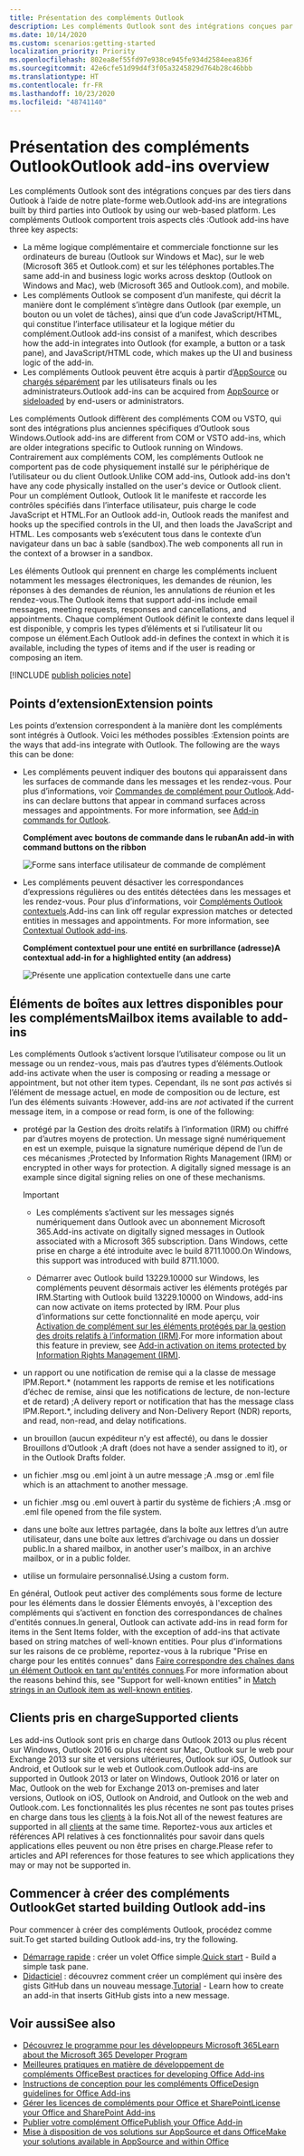 ```yaml
---
title: Présentation des compléments Outlook
description: Les compléments Outlook sont des intégrations conçues par des tiers dans Outlook à l’aide de notre plate-forme web.
ms.date: 10/14/2020
ms.custom: scenarios:getting-started
localization_priority: Priority
ms.openlocfilehash: 802ea8ef55fd97e938ce945fe934d2584eea836f
ms.sourcegitcommit: 42e6cfe51d99d4f3f05a3245829d764b28c46bbb
ms.translationtype: HT
ms.contentlocale: fr-FR
ms.lasthandoff: 10/23/2020
ms.locfileid: "48741140"
---
```

# <a name="outlook-add-ins-overview"></a><span data-ttu-id="e18b2-103">Présentation des compléments Outlook</span><span class="sxs-lookup"><span data-stu-id="e18b2-103">Outlook add-ins overview</span></span>

<span data-ttu-id="e18b2-104">Les compléments Outlook sont des intégrations conçues par des tiers dans Outlook à l’aide de notre plate-forme web.</span><span class="sxs-lookup"><span data-stu-id="e18b2-104">Outlook add-ins are integrations built by third parties into Outlook by using our web-based platform.</span></span> <span data-ttu-id="e18b2-105">Les compléments Outlook comportent trois aspects clés :</span><span class="sxs-lookup"><span data-stu-id="e18b2-105">Outlook add-ins have three key aspects:</span></span>

- <span data-ttu-id="e18b2-106">La même logique complémentaire et commerciale fonctionne sur les ordinateurs de bureau (Outlook sur Windows et Mac), sur le web (Microsoft 365 et Outlook.com) et sur les téléphones portables.</span><span class="sxs-lookup"><span data-stu-id="e18b2-106">The same add-in and business logic works across desktop (Outlook on Windows and Mac), web (Microsoft 365 and Outlook.com), and mobile.</span></span>
- <span data-ttu-id="e18b2-107">Les compléments Outlook se composent d’un manifeste, qui décrit la manière dont le complément s’intègre dans Outlook (par exemple, un bouton ou un volet de tâches), ainsi que d’un code JavaScript/HTML, qui constitue l’interface utilisateur et la logique métier du complément.</span><span class="sxs-lookup"><span data-stu-id="e18b2-107">Outlook add-ins consist of a manifest, which describes how the add-in integrates into Outlook (for example, a button or a task pane), and JavaScript/HTML code, which makes up the UI and business logic of the add-in.</span></span>
- <span data-ttu-id="e18b2-108">Les compléments Outlook peuvent être acquis à partir d’[AppSource](https://appsource.microsoft.com) ou [chargés séparément](sideload-outlook-add-ins-for-testing.md) par les utilisateurs finals ou les administrateurs.</span><span class="sxs-lookup"><span data-stu-id="e18b2-108">Outlook add-ins can be acquired from [AppSource](https://appsource.microsoft.com) or [sideloaded](sideload-outlook-add-ins-for-testing.md) by end-users or administrators.</span></span>

<span data-ttu-id="e18b2-109">Les compléments Outlook diffèrent des compléments COM ou VSTO, qui sont des intégrations plus anciennes spécifiques d’Outlook sous Windows.</span><span class="sxs-lookup"><span data-stu-id="e18b2-109">Outlook add-ins are different from COM or VSTO add-ins, which are older integrations specific to Outlook running on Windows.</span></span> <span data-ttu-id="e18b2-110">Contrairement aux compléments COM, les compléments Outlook ne comportent pas de code physiquement installé sur le périphérique de l’utilisateur ou du client Outlook.</span><span class="sxs-lookup"><span data-stu-id="e18b2-110">Unlike COM add-ins, Outlook add-ins don't have any code physically installed on the user's device or Outlook client.</span></span> <span data-ttu-id="e18b2-111">Pour un complément Outlook, Outlook lit le manifeste et raccorde les contrôles spécifiés dans l’interface utilisateur, puis charge le code JavaScript et HTML.</span><span class="sxs-lookup"><span data-stu-id="e18b2-111">For an Outlook add-in, Outlook reads the manifest and hooks up the specified controls in the UI, and then loads the JavaScript and HTML.</span></span> <span data-ttu-id="e18b2-112">Les composants web s’exécutent tous dans le contexte d’un navigateur dans un bac à sable (sandbox).</span><span class="sxs-lookup"><span data-stu-id="e18b2-112">The web components all run in the context of a browser in a sandbox.</span></span>

<span data-ttu-id="e18b2-113">Les éléments Outlook qui prennent en charge les compléments incluent notamment les messages électroniques, les demandes de réunion, les réponses à des demandes de réunion, les annulations de réunion et les rendez-vous.</span><span class="sxs-lookup"><span data-stu-id="e18b2-113">The Outlook items that support add-ins include email messages, meeting requests, responses and cancellations, and appointments.</span></span> <span data-ttu-id="e18b2-114">Chaque complément Outlook définit le contexte dans lequel il est disponible, y compris les types d’éléments et si l’utilisateur lit ou compose un élément.</span><span class="sxs-lookup"><span data-stu-id="e18b2-114">Each Outlook add-in defines the context in which it is available, including the types of items and if the user is reading or composing an item.</span></span>

[!INCLUDE [publish policies note](../includes/note-publish-policies.md)]

## <a name="extension-points"></a><span data-ttu-id="e18b2-115">Points d’extension</span><span class="sxs-lookup"><span data-stu-id="e18b2-115">Extension points</span></span>

<span data-ttu-id="e18b2-p104">Les points d’extension correspondent à la manière dont les compléments sont intégrés à Outlook. Voici les méthodes possibles :</span><span class="sxs-lookup"><span data-stu-id="e18b2-p104">Extension points are the ways that add-ins integrate with Outlook. The following are the ways this can be done:</span></span>

- <span data-ttu-id="e18b2-p105">Les compléments peuvent indiquer des boutons qui apparaissent dans les surfaces de commande dans les messages et les rendez-vous. Pour plus d’informations, voir [Commandes de complément pour Outlook](add-in-commands-for-outlook.md).</span><span class="sxs-lookup"><span data-stu-id="e18b2-p105">Add-ins can declare buttons that appear in command surfaces across messages and appointments. For more information, see [Add-in commands for Outlook](add-in-commands-for-outlook.md).</span></span>

    <span data-ttu-id="e18b2-120">**Complément avec boutons de commande dans le ruban**</span><span class="sxs-lookup"><span data-stu-id="e18b2-120">**An add-in with command buttons on the ribbon**</span></span>

    ![Forme sans interface utilisateur de commande de complément](../images/uiless-command-shape.png)

- <span data-ttu-id="e18b2-p106">Les compléments peuvent désactiver les correspondances d’expressions régulières ou des entités détectées dans les messages et les rendez-vous. Pour plus d’informations, voir [Compléments Outlook contextuels](contextual-outlook-add-ins.md).</span><span class="sxs-lookup"><span data-stu-id="e18b2-p106">Add-ins can link off regular expression matches or detected entities in messages and appointments. For more information, see [Contextual Outlook add-ins](contextual-outlook-add-ins.md).</span></span>

    <span data-ttu-id="e18b2-124">**Complément contextuel pour une entité en surbrillance (adresse)**</span><span class="sxs-lookup"><span data-stu-id="e18b2-124">**A contextual add-in for a highlighted entity (an address)**</span></span>

    ![Présente une application contextuelle dans une carte](../images/outlook-detected-entity-card.png)

## <a name="mailbox-items-available-to-add-ins"></a><span data-ttu-id="e18b2-126">Éléments de boîtes aux lettres disponibles pour les compléments</span><span class="sxs-lookup"><span data-stu-id="e18b2-126">Mailbox items available to add-ins</span></span>

<span data-ttu-id="e18b2-127">Les compléments Outlook s’activent lorsque l’utilisateur compose ou lit un message ou un rendez-vous, mais pas d’autres types d’éléments.</span><span class="sxs-lookup"><span data-stu-id="e18b2-127">Outlook add-ins activate when the user is composing or reading a message or appointment, but not other item types.</span></span> <span data-ttu-id="e18b2-128">Cependant, ils ne sont *pas* activés si l’élément de message actuel, en mode de composition ou de lecture, est l’un des éléments suivants :</span><span class="sxs-lookup"><span data-stu-id="e18b2-128">However, add-ins are *not* activated if the current message item, in a compose or read form, is one of the following:</span></span>

- <span data-ttu-id="e18b2-p108">protégé par la Gestion des droits relatifs à l’information (IRM) ou chiffré par d’autres moyens de protection. Un message signé numériquement en est un exemple, puisque la signature numérique dépend de l’un de ces mécanismes ;</span><span class="sxs-lookup"><span data-stu-id="e18b2-p108">Protected by Information Rights Management (IRM) or encrypted in other ways for protection. A digitally signed message is an example since digital signing relies on one of these mechanisms.</span></span>

  > [!IMPORTANT]
  > - <span data-ttu-id="e18b2-131">Les compléments s’activent sur les messages signés numériquement dans Outlook avec un abonnement Microsoft 365.</span><span class="sxs-lookup"><span data-stu-id="e18b2-131">Add-ins activate on digitally signed messages in Outlook associated with a Microsoft 365 subscription.</span></span> <span data-ttu-id="e18b2-132">Dans Windows, cette prise en charge a été introduite avec le build 8711.1000.</span><span class="sxs-lookup"><span data-stu-id="e18b2-132">On Windows, this support was introduced with build 8711.1000.</span></span>
  >
  > - <span data-ttu-id="e18b2-133">Démarrer avec Outlook build 13229.10000 sur Windows, les compléments peuvent désormais activer les éléments protégés par IRM.</span><span class="sxs-lookup"><span data-stu-id="e18b2-133">Starting with Outlook build 13229.10000 on Windows, add-ins can now activate on items protected by IRM.</span></span> <span data-ttu-id="e18b2-134">Pour plus d’informations sur cette fonctionnalité en mode aperçu, voir [Activation de complément sur les éléments protégés par la gestion des droits relatifs à l’information (IRM)](../reference/objectmodel/preview-requirement-set/outlook-requirement-set-preview.md#add-in-activation-on-items-protected-by-information-rights-management-irm).</span><span class="sxs-lookup"><span data-stu-id="e18b2-134">For more information about this feature in preview, see [Add-in activation on items protected by Information Rights Management (IRM)](../reference/objectmodel/preview-requirement-set/outlook-requirement-set-preview.md#add-in-activation-on-items-protected-by-information-rights-management-irm).</span></span>

- <span data-ttu-id="e18b2-135">un rapport ou une notification de remise qui a la classe de message IPM.Report.\* (notamment les rapports de remise et les notifications d’échec de remise, ainsi que les notifications de lecture, de non-lecture et de retard) ;</span><span class="sxs-lookup"><span data-stu-id="e18b2-135">A delivery report or notification that has the message class IPM.Report.\*, including delivery and Non-Delivery Report (NDR) reports, and read, non-read, and delay notifications.</span></span>

- <span data-ttu-id="e18b2-136">un brouillon (aucun expéditeur n’y est affecté), ou dans le dossier Brouillons d’Outlook ;</span><span class="sxs-lookup"><span data-stu-id="e18b2-136">A draft (does not have a sender assigned to it), or in the Outlook Drafts folder.</span></span>

- <span data-ttu-id="e18b2-137">un fichier .msg ou .eml joint à un autre message ;</span><span class="sxs-lookup"><span data-stu-id="e18b2-137">A .msg or .eml file which is an attachment to another message.</span></span>

- <span data-ttu-id="e18b2-138">un fichier .msg ou .eml ouvert à partir du système de fichiers ;</span><span class="sxs-lookup"><span data-stu-id="e18b2-138">A .msg or .eml file opened from the file system.</span></span>

- <span data-ttu-id="e18b2-139">dans une boîte aux lettres partagée, dans la boîte aux lettres d’un autre utilisateur, dans une boîte aux lettres d’archivage ou dans un dossier public.</span><span class="sxs-lookup"><span data-stu-id="e18b2-139">In a shared mailbox, in another user's mailbox, in an archive mailbox, or in a public folder.</span></span>

- <span data-ttu-id="e18b2-140">utilise un formulaire personnalisé.</span><span class="sxs-lookup"><span data-stu-id="e18b2-140">Using a custom form.</span></span>

<span data-ttu-id="e18b2-141">En général, Outlook peut activer des compléments sous forme de lecture pour les éléments dans le dossier Éléments envoyés, à l'exception des compléments qui s’activent en fonction des correspondances de chaînes d'entités connues.</span><span class="sxs-lookup"><span data-stu-id="e18b2-141">In general, Outlook can activate add-ins in read form for items in the Sent Items folder, with the exception of add-ins that activate based on string matches of well-known entities.</span></span> <span data-ttu-id="e18b2-142">Pour plus d'informations sur les raisons de ce problème, reportez-vous à la rubrique "Prise en charge pour les entités connues" dans [Faire correspondre des chaînes dans un élément Outlook en tant qu'entités connues](match-strings-in-an-item-as-well-known-entities.md).</span><span class="sxs-lookup"><span data-stu-id="e18b2-142">For more information about the reasons behind this, see "Support for well-known entities" in [Match strings in an Outlook item as well-known entities](match-strings-in-an-item-as-well-known-entities.md).</span></span>

## <a name="supported-clients"></a><span data-ttu-id="e18b2-143">Clients pris en charge</span><span class="sxs-lookup"><span data-stu-id="e18b2-143">Supported clients</span></span>

<span data-ttu-id="e18b2-144">Les add-ins Outlook sont pris en charge dans Outlook 2013 ou plus récent sur Windows, Outlook 2016 ou plus récent sur Mac, Outlook sur le web pour Exchange 2013 sur site et versions ultérieures, Outlook sur iOS, Outlook sur Android, et Outlook sur le web et Outlook.com.</span><span class="sxs-lookup"><span data-stu-id="e18b2-144">Outlook add-ins are supported in Outlook 2013 or later on Windows, Outlook 2016 or later on Mac, Outlook on the web for Exchange 2013 on-premises and later versions, Outlook on iOS, Outlook on Android, and Outlook on the web and Outlook.com.</span></span> <span data-ttu-id="e18b2-145">Les fonctionnalités les plus récentes ne sont pas toutes prises en charge dans tous les [clients](../reference/requirement-sets/outlook-api-requirement-sets.md#requirement-sets-supported-by-exchange-servers-and-outlook-clients) à la fois.</span><span class="sxs-lookup"><span data-stu-id="e18b2-145">Not all of the newest features are supported in all [clients](../reference/requirement-sets/outlook-api-requirement-sets.md#requirement-sets-supported-by-exchange-servers-and-outlook-clients) at the same time.</span></span> <span data-ttu-id="e18b2-146">Reportez-vous aux articles et références API relatives à ces fonctionnalités pour savoir dans quels applications elles peuvent ou non être prises en charge.</span><span class="sxs-lookup"><span data-stu-id="e18b2-146">Please refer to articles and API references for those features to see which applications they may or may not be supported in.</span></span>


## <a name="get-started-building-outlook-add-ins"></a><span data-ttu-id="e18b2-147">Commencer à créer des compléments Outlook</span><span class="sxs-lookup"><span data-stu-id="e18b2-147">Get started building Outlook add-ins</span></span>

<span data-ttu-id="e18b2-148">Pour commencer à créer des compléments Outlook, procédez comme suit.</span><span class="sxs-lookup"><span data-stu-id="e18b2-148">To get started building Outlook add-ins, try the following.</span></span>

- <span data-ttu-id="e18b2-149">[Démarrage rapide](../quickstarts/outlook-quickstart.md) : créer un volet Office simple.</span><span class="sxs-lookup"><span data-stu-id="e18b2-149">[Quick start](../quickstarts/outlook-quickstart.md) - Build a simple task pane.</span></span>
- <span data-ttu-id="e18b2-150">[Didacticiel](../tutorials/outlook-tutorial.md) : découvrez comment créer un complément qui insère des gists GitHub dans un nouveau message.</span><span class="sxs-lookup"><span data-stu-id="e18b2-150">[Tutorial](../tutorials/outlook-tutorial.md) - Learn how to create an add-in that inserts GitHub gists into a new message.</span></span>


## <a name="see-also"></a><span data-ttu-id="e18b2-151">Voir aussi</span><span class="sxs-lookup"><span data-stu-id="e18b2-151">See also</span></span>
- [<span data-ttu-id="e18b2-152">Découvrez le programme pour les développeurs Microsoft 365</span><span class="sxs-lookup"><span data-stu-id="e18b2-152">Learn about the Microsoft 365 Developer Program</span></span>](https://developer.microsoft.com/microsoft-365/dev-program)
- [<span data-ttu-id="e18b2-153">Meilleures pratiques en matière de développement de compléments Office</span><span class="sxs-lookup"><span data-stu-id="e18b2-153">Best practices for developing Office Add-ins</span></span>](../concepts/add-in-development-best-practices.md)
- [<span data-ttu-id="e18b2-154">Instructions de conception pour les compléments Office</span><span class="sxs-lookup"><span data-stu-id="e18b2-154">Design guidelines for Office Add-ins</span></span>](../design/add-in-design.md)
- [<span data-ttu-id="e18b2-155">Gérer les licences de compléments pour Office et SharePoint</span><span class="sxs-lookup"><span data-stu-id="e18b2-155">License your Office and SharePoint Add-ins</span></span>](/office/dev/store/license-your-add-ins)
- [<span data-ttu-id="e18b2-156">Publier votre complément Office</span><span class="sxs-lookup"><span data-stu-id="e18b2-156">Publish your Office Add-in</span></span>](../publish/publish.md)
- [<span data-ttu-id="e18b2-157">Mise à disposition de vos solutions sur AppSource et dans Office</span><span class="sxs-lookup"><span data-stu-id="e18b2-157">Make your solutions available in AppSource and within Office</span></span>](/office/dev/store/submit-to-the-office-store)
